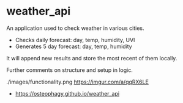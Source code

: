 # weather_api
An application used to check weather in various cities. 
- Checks daily forecast: day, temp, humidity, UVI
- Generates 5 day forecast: day, temp, humidity

It will append new results and store the most recent of them locally.

Further comments on structure and setup in logic. 

./images/functionality.png 
https://imgur.com/a/qqRX6LE

- https://osteophagy.github.io/weather_api